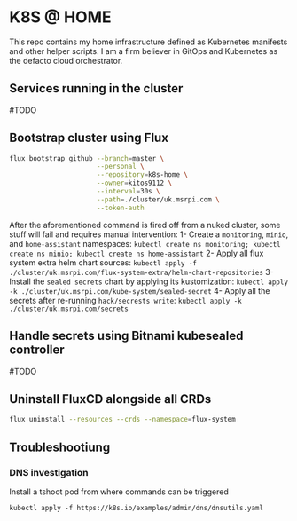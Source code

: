 # K8S @ HOME

This repo contains my home infrastructure defined as Kubernetes manifests and other helper scripts.
I am a firm believer in GitOps and Kubernetes as the defacto cloud orchestrator.

## Services running in the cluster
#TODO

## Bootstrap cluster using Flux

```sh
flux bootstrap github --branch=master \
                      --personal \
                      --repository=k8s-home \
                      --owner=kitos9112 \
                      --interval=30s \
                      --path=./cluster/uk.msrpi.com \
                      --token-auth
```

After the aforementioned command is fired off from a nuked cluster, some stuff will fail and requires manual intervention:
 1- Create a `monitoring`, `minio`, and `home-assistant` namespaces: `kubectl create ns monitoring; kubectl create ns minio; kubectl create ns home-assistant`
 2- Apply all flux system extra helm chart sources: `kubectl apply -f ./cluster/uk.msrpi.com/flux-system-extra/helm-chart-repositories`
 3- Install the `sealed secrets` chart by applying its kustomization: `kubectl apply -k ./cluster/uk.msrpi.com/kube-system/sealed-secret`
 4- Apply all the secrets after re-running `hack/secrests write`: `kubectl apply -k ./cluster/uk.msrpi.com/secrets`


## Handle secrets using Bitnami kubesealed controller
#TODO

## Uninstall FluxCD alongside all CRDs

```sh
flux uninstall --resources --crds --namespace=flux-system
```

## Troubleshootiung

### DNS investigation

Install a tshoot pod from where commands can be triggered

```
kubectl apply -f https://k8s.io/examples/admin/dns/dnsutils.yaml
```
